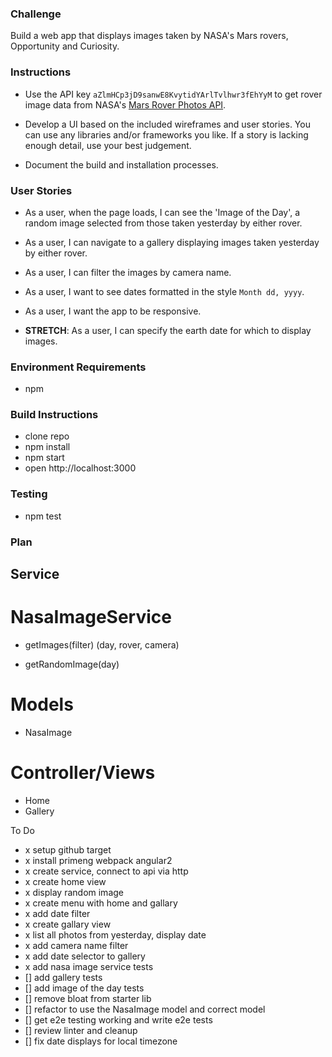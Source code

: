 ### Challenge

Build a web app that displays images taken by NASA's Mars rovers, Opportunity and Curiosity.


### Instructions

* Use the API key `aZlmHCp3jD9sanwE8KvytidYArlTvlhwr3fEhYyM` to get rover image data from NASA's [Mars Rover Photos API](https://api.nasa.gov/api.html#MarsPhotos).

* Develop a UI based on the included wireframes and user stories. You can use any libraries and/or frameworks you like. If a story is lacking enough detail, use your best judgement. 

* Document the build and installation processes.


### User Stories

* As a user, when the page loads, I can see the 'Image of the Day', a random image selected from those taken yesterday by either rover.

* As a user, I can navigate to a gallery displaying images taken yesterday by either rover.

* As a user, I can filter the images by camera name.

* As a user, I want to see dates formatted in the style `Month dd, yyyy`.

* As a user, I want the app to be responsive.

* **STRETCH**: As a user, I can specify the earth date for which to display images.

### Environment Requirements
* npm


### Build Instructions
* clone repo
* npm install
* npm start
* open http://localhost:3000

### Testing
* npm test

### Plan

## Service

# NasaImageService

* getImages(filter) (day, rover, camera)

* getRandomImage(day)

# Models
* NasaImage

# Controller/Views
* Home
* Gallery

To Do
- x setup github target
- x install primeng webpack angular2
- x create service, connect to api via http
- x create home view
- x display random image
- x create menu with home and gallary
- x add date filter
- x create gallary view
- x list all photos from yesterday, display date
- x add camera name filter
- x add date selector to gallery
- x add nasa image service tests
- [] add gallery tests
- [] add image of the day tests
- [] remove bloat from starter lib
- [] refactor to use the NasaImage model and correct model
- [] get e2e testing working and write e2e tests
- [] review linter and cleanup
- [] fix date displays for local timezone